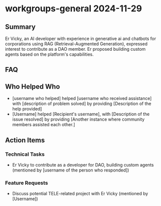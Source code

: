 # workgroups-general 2024-11-29

## Summary

Er Vicky, an AI developer with experience in generative ai and chatbots for corporations using RAG (Retrieval-Augmented Generation), expressed interest to contribute as a DAO member. Er proposed building custom agents based on the platform's capabilities.

## FAQ

## Who Helped Who

- [username who helped] helped [username who received assistance] with [description of problem solved] by providing [Description of the help provided]
- [Username] helped [Recipient's username], with [Description of the issue resolved] by providing [Another instance where community members assisted each other.]

## Action Items

### Technical Tasks

- Er Vicky to contribute as a developer for DAO, building custom agents (mentioned by [username of the person who responded])

### Feature Requests

- Discuss potential TELE-related project with Er Vicky (mentioned by [Username])
